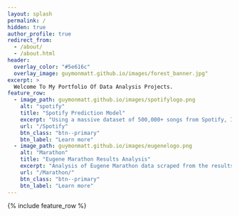 ```yaml
---
layout: splash
permalink: /
hidden: true
author_profile: true
redirect_from: 
  - /about/
  - /about.html
header:
  overlay_color: "#5e616c"
  overlay_image: guymonmatt.github.io/images/forest_banner.jpg"
excerpt: >
  Welcome To My Portfolio Of Data Analysis Projects.
feature_row:
  - image_path: guymonmatt.github.io/images/spotifylogo.png
    alt: "spotify"
    title: "Spotify Prediction Model"
    excerpt: "Using a massive dataset of 500,000+ songs from Spotify, I built a model that can predict the popularity level of a track based on sonic characteristics."
    url: "/Spotify"
    btn_class: "btn--primary"
    btn_label: "Learn more"
  - image_path: guymonmatt.github.io/images/eugenelogo.png
    alt: "Marathon"
    title: "Eugene Marathon Results Analysis"
    excerpt: "Analysis of Eugene Marathon data scraped from the results page. Includes Tableau dashboard."
    url: "/Marathon/"
    btn_class: "btn--primary"
    btn_label: "Learn more"
---
```


{% include feature_row %}
